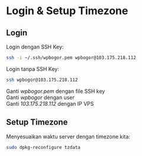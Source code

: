 # Login & Setup Timezone

## Login

Login dengan SSH Key:
```bash
ssh -i ~/.ssh/wpbogor.pem wpbogor@103.175.218.112
```

Login tanpa SSH Key:
```bash
ssh wpbogor@103.175.218.112
```
Ganti _wpbogor.pem_ dengan file SSH key  
Ganti _wpbogor_ dengan user  
Ganti _103.175.218.112_ dengan IP VPS  

## Setup Timezone
Menyesuaikan waktu server dengan timezone kita:
```bash
sudo dpkg-reconfigure tzdata
```


